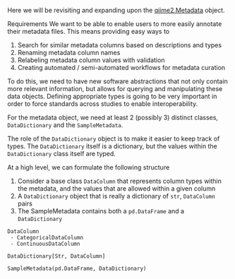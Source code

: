 Here we will be revisiting and expanding upon the [qiime2.Metadata](https://github.com/qiime2/qiime2/blob/dev/qiime2/metadata/metadata.py) object.

Requirements
We want to be able to enable users to more easily annotate their metadata files.  This means providing easy ways to
1. Search for similar metadata columns based on descriptions and types
2. Renaming metadata column names
3. Relabeling metadata column values with validation
4. Creating automated / semi-automated workflows for metadata curation

To do this, we need to have new software abstractions that not only contain more relevant information, but allows for querying and manipulating these data objects.
Defining appropriate types is going to be very important in order to force standards across studies to enable interoperability.


For the metadata object, we need at least 2 (possibly 3) distinct classes, `DataDictionary` and the `SampleMetadata`.


The role of the `DataDictionary` object is to make it easier to keep track of types.
The `DataDictionary` itself is a dictionary, but the values within the `DataDictionary` class itself are typed.



At a high level, we can formulate the following structure

1. Consider a base class `DataColumn` that represents column types within the metadata, and the values that are allowed within a given column
2. A `DataDictionary` object that is really a dictionary of `str`, `DataColumn` pairs
3. The SampleMetadata contains both a `pd.DataFrame` and a `DataDictionary`


```
DataColumn
 - CategoricalDataColumn
 - ContinuousDataColumn

DataDictionary[Str, DataColumn]

SampleMetadata(pd.DataFrame, DataDictionary)
```



